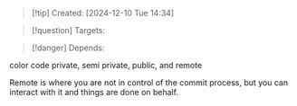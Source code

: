 
>[!tip] Created: [2024-12-10 Tue 14:34]

>[!question] Targets: 

>[!danger] Depends: 

color code private, semi private, public, and remote

Remote is where you are not in control of the commit process, but you can interact with it and things are done on behalf.

